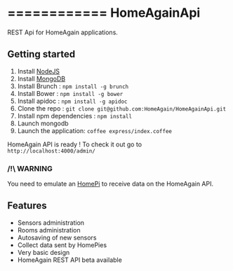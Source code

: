 ============
HomeAgainApi
============

REST Api for HomeAgain applications.


## Getting started

1. Install [NodeJS](http://nodejs.org/)
1. Install [MongoDB](http://www.mongodb.org/)
1. Install Brunch : `npm install -g brunch`
1. Install Bower : `npm install -g bower`
1. Install apidoc : `npm install -g apidoc`
1. Clone the repo : `git clone git@github.com:HomeAgain/HomeAgainApi.git`
1. Install npm dependencies : `npm install`
1. Launch mongodb 
1. Launch the application: `coffee express/index.coffee`

HomeAgain API is ready ! To check it out go to `http://localhost:4000/admin/`

### /!\ WARNING

You need to emulate an [HomePi](https://github.com/HomeAgain/HomePi) to receive data on the HomeAgain API.

## Features

* Sensors administration
* Rooms administration
* Autosaving of new sensors
* Collect data sent by HomePies
* Very basic design
* HomeAgain REST API beta available
